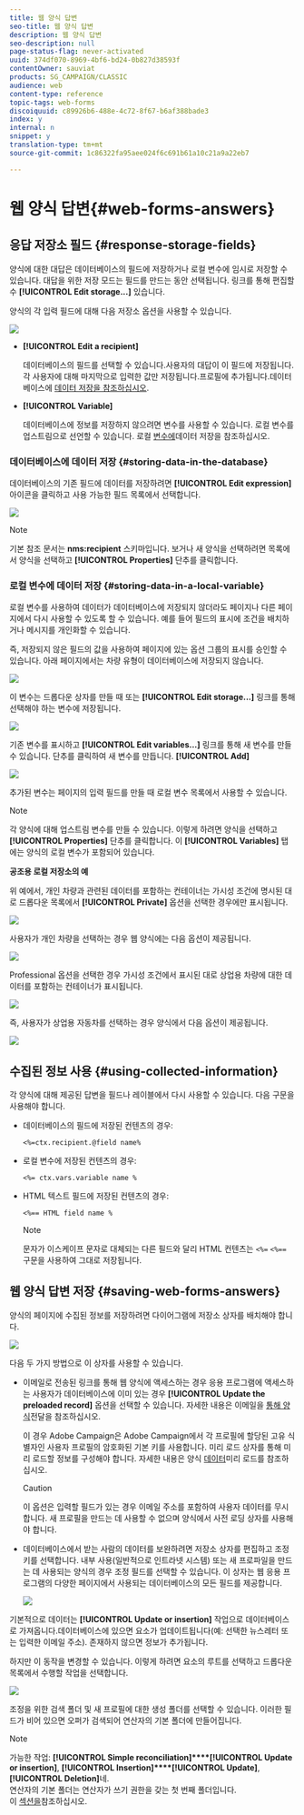 ```yaml
---
title: 웹 양식 답변
seo-title: 웹 양식 답변
description: 웹 양식 답변
seo-description: null
page-status-flag: never-activated
uuid: 374df070-8969-4bf6-bd24-0b827d38593f
contentOwner: sauviat
products: SG_CAMPAIGN/CLASSIC
audience: web
content-type: reference
topic-tags: web-forms
discoiquuid: c89926b6-488e-4c72-8f67-b6af388bade3
index: y
internal: n
snippet: y
translation-type: tm+mt
source-git-commit: 1c86322fa95aee024f6c691b61a10c21a9a22eb7

---
```



# 웹 양식 답변{#web-forms-answers}

## 응답 저장소 필드 {#response-storage-fields}

양식에 대한 대답은 데이터베이스의 필드에 저장하거나 로컬 변수에 임시로 저장할 수 있습니다. 대답을 위한 저장 모드는 필드를 만드는 동안 선택됩니다. 링크를 통해 편집할 수 **[!UICONTROL Edit storage...]** 있습니다.

양식의 각 입력 필드에 대해 다음 저장소 옵션을 사용할 수 있습니다.

![](assets/s_ncs_admin_survey_select_storage.png)

* **[!UICONTROL Edit a recipient]**

   데이터베이스의 필드를 선택할 수 있습니다.사용자의 대답이 이 필드에 저장됩니다. 각 사용자에 대해 마지막으로 입력한 값만 저장됩니다.프로필에 추가됩니다.데이터베이스에 [데이터 저장을 참조하십시오](#storing-data-in-the-database).

* **[!UICONTROL Variable]**

   데이터베이스에 정보를 저장하지 않으려면 변수를 사용할 수 있습니다. 로컬 변수를 업스트림으로 선언할 수 있습니다. 로컬 [변수에](#storing-data-in-a-local-variable)데이터 저장을 참조하십시오.

### 데이터베이스에 데이터 저장 {#storing-data-in-the-database}

데이터베이스의 기존 필드에 데이터를 저장하려면 **[!UICONTROL Edit expression]** 아이콘을 클릭하고 사용 가능한 필드 목록에서 선택합니다.

![](assets/s_ncs_admin_survey_storage_type1.png)

>[!NOTE]
>
>기본 참조 문서는 **nms:recipient** 스키마입니다. 보거나 새 양식을 선택하려면 목록에서 양식을 선택하고 **[!UICONTROL Properties]** 단추를 클릭합니다.

### 로컬 변수에 데이터 저장 {#storing-data-in-a-local-variable}

로컬 변수를 사용하여 데이터가 데이터베이스에 저장되지 않더라도 페이지나 다른 페이지에서 다시 사용할 수 있도록 할 수 있습니다. 예를 들어 필드의 표시에 조건을 배치하거나 메시지를 개인화할 수 있습니다.

즉, 저장되지 않은 필드의 값을 사용하여 페이지에 있는 옵션 그룹의 표시를 승인할 수 있습니다. 아래 페이지에서는 차량 유형이 데이터베이스에 저장되지 않습니다.

![](assets/s_ncs_admin_survey_no_storage_variable.png)

이 변수는 드롭다운 상자를 만들 때 또는 **[!UICONTROL Edit storage...]** 링크를 통해 선택해야 하는 변수에 저장됩니다.

![](assets/s_ncs_admin_survey_no_storage_variable2.png)

기존 변수를 표시하고 **[!UICONTROL Edit variables...]** 링크를 통해 새 변수를 만들 수 있습니다. 단추를 클릭하여 새 변수를 만듭니다. **[!UICONTROL Add]**

![](assets/s_ncs_admin_survey_add_a_variable.png)

추가된 변수는 페이지의 입력 필드를 만들 때 로컬 변수 목록에서 사용할 수 있습니다.

>[!NOTE]
>
>각 양식에 대해 업스트림 변수를 만들 수 있습니다. 이렇게 하려면 양식을 선택하고 **[!UICONTROL Properties]** 단추를 클릭합니다. 이 **[!UICONTROL Variables]** 탭에는 양식의 로컬 변수가 포함되어 있습니다.

**공조용 로컬 저장소의 예**

위 예에서, 개인 차량과 관련된 데이터를 포함하는 컨테이너는 가시성 조건에 명시된 대로 드롭다운 목록에서 **[!UICONTROL Private]** 옵션을 선택한 경우에만 표시됩니다.

![](assets/s_ncs_admin_survey_add_a_condition.png)

사용자가 개인 차량을 선택하는 경우 웹 양식에는 다음 옵션이 제공됩니다.

![](assets/s_ncs_admin_survey_no_storage_conda.png)

Professional 옵션을 선택한 경우 가시성 조건에서 표시된 대로 상업용 차량에 대한 데이터를 포함하는 컨테이너가 표시됩니다.

![](assets/s_ncs_admin_survey_view_a_condition.png)

즉, 사용자가 상업용 자동차를 선택하는 경우 양식에서 다음 옵션이 제공됩니다.

![](assets/s_ncs_admin_survey_no_storage_condb.png)

## 수집된 정보 사용 {#using-collected-information}

각 양식에 대해 제공된 답변을 필드나 레이블에서 다시 사용할 수 있습니다. 다음 구문을 사용해야 합니다.

* 데이터베이스의 필드에 저장된 컨텐츠의 경우:

   ```
   <%=ctx.recipient.@field name%
   ```

* 로컬 변수에 저장된 컨텐츠의 경우:

   ```
   <%= ctx.vars.variable name %
   ```

* HTML 텍스트 필드에 저장된 컨텐츠의 경우:

   ```
   <%== HTML field name %
   ```

   >[!NOTE]
   >
   >문자가 이스케이프 문자로 대체되는 다른 필드와 달리 HTML 컨텐츠는 `<%=` `<%==` 구문을 사용하여 그대로 저장됩니다.

## 웹 양식 답변 저장 {#saving-web-forms-answers}

양식의 페이지에 수집된 정보를 저장하려면 다이어그램에 저장소 상자를 배치해야 합니다.

![](assets/s_ncs_admin_survey_save_box.png)

다음 두 가지 방법으로 이 상자를 사용할 수 있습니다.

* 이메일로 전송된 링크를 통해 웹 양식에 액세스하는 경우 응용 프로그램에 액세스하는 사용자가 데이터베이스에 이미 있는 경우 **[!UICONTROL Update the preloaded record]** 옵션을 선택할 수 있습니다. 자세한 내용은 이메일을 [통해 양식](../../web/using/publishing-a-web-form.md#delivering-a-form-via-email)전달을 참조하십시오.

   이 경우 Adobe Campaign은 Adobe Campaign에서 각 프로필에 할당된 고유 식별자인 사용자 프로필의 암호화된 기본 키를 사용합니다. 미리 로드 상자를 통해 미리 로드할 정보를 구성해야 합니다. 자세한 내용은 양식 [데이터](../../web/using/publishing-a-web-form.md#pre-loading-the-form-data)미리 로드를 참조하십시오.

   >[!CAUTION]
   >
   >이 옵션은 입력할 필드가 있는 경우 이메일 주소를 포함하여 사용자 데이터를 무시합니다. 새 프로필을 만드는 데 사용할 수 없으며 양식에서 사전 로딩 상자를 사용해야 합니다.

* 데이터베이스에서 받는 사람의 데이터를 보완하려면 저장소 상자를 편집하고 조정 키를 선택합니다. 내부 사용(일반적으로 인트라넷 시스템) 또는 새 프로파일을 만드는 데 사용되는 양식의 경우 조정 필드를 선택할 수 있습니다. 이 상자는 웹 응용 프로그램의 다양한 페이지에서 사용되는 데이터베이스의 모든 필드를 제공합니다.

   ![](assets/s_ncs_admin_survey_save_box_edit.png)

기본적으로 데이터는 **[!UICONTROL Update or insertion]** 작업으로 데이터베이스로 가져옵니다.데이터베이스에 있으면 요소가 업데이트됩니다(예: 선택한 뉴스레터 또는 입력한 이메일 주소). 존재하지 않으면 정보가 추가됩니다.

하지만 이 동작을 변경할 수 있습니다. 이렇게 하려면 요소의 루트를 선택하고 드롭다운 목록에서 수행할 작업을 선택합니다.

![](assets/s_ncs_admin_survey_save_operation.png)

조정을 위한 검색 폴더 및 새 프로필에 대한 생성 폴더를 선택할 수 있습니다. 이러한 필드가 비어 있으면 오퍼가 검색되어 연산자의 기본 폴더에 만들어집니다.

>[!NOTE]
>
>가능한 작업: **[!UICONTROL Simple reconciliation]****[!UICONTROL Update or insertion]**, **[!UICONTROL Insertion]****[!UICONTROL Update]**, **[!UICONTROL Deletion]**&#x200B;네.\
>연산자의 기본 폴더는 연산자가 쓰기 권한을 갖는 첫 번째 폴더입니다.\
>이 [섹션을](../../platform/using/access-management.md)참조하십시오.

